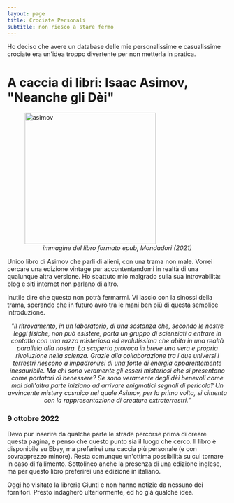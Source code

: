 ```yaml
---
layout: page
title: Crociate Personali
subtitle: non riesco a stare fermo
---
```


Ho deciso che avere un database delle mie personalissime e casualissime crociate era un'idea troppo divertente per non metterla in pratica.

# A caccia di libri: Isaac Asimov, "Neanche gli Dèi"
<figure>
  <img src="https://user-images.githubusercontent.com/64229723/194760144-1a2fc30c-7157-46f9-87c9-01a22780fbd3.jpg" alt="asimov" class="center" width="300"/>
  <figcaption><center><em>immagine del libro formato epub, Mondadori (2021)</em></center></figcaption>
</figure>
Unico libro di Asimov che parli di alieni, con una trama non male. Vorrei cercare una edizione vintage  pur accontentandomi in realtà di una qualunque altra versione. 
Ho sbattuto mio malgrado sulla sua introvabilità: blog e siti internet non parlano di altro.

Inutile dire che questo non potrà fermarmi. Vi lascio con la sinossi della trama, sperando che in futuro avrò tra le mani ben più di questa semplice introduzione.

<center><em>
  "Il ritrovamento, in un laboratorio, di una sostanza che, secondo le nostre leggi fisiche, non può esistere, porta un gruppo di scienziati a entrare in contatto con una razza misteriosa ed evolutissima che abita in una realtà parallela alla nostra. La scoperta provoca in breve una vera e propria rivoluzione nella scienza. Grazie alla collaborazione tra i due universi i terrestri riescono a impadronirsi di una fonte di energia apparentemente inesauribile. Ma chi sono veramente gli esseri misteriosi che si presentano come portatori di benessere? Se sono veramente degli dèi benevoli come mai dall'altra parte iniziano ad arrivare enigmatici segnali di pericolo? Un avvincente mistery cosmico nel quale Asimov, per la prima volta, si cimenta con la rappresentazione di creature extraterrestri."
  </center></em>

### 9 ottobre 2022
Devo pur inserire da qualche parte le strade percorse prima di creare questa pagina, e penso che questo punto sia il luogo che cerco.
Il libro è disponibile su Ebay, ma preferirei una caccia più personale (e con sovrapprezzo minore). Resta comunque un'ottima possibilità su cui tornare in caso di fallimento. Sottolineo anche la presenza di una edizione inglese, ma per questo libro preferirei una edizione in italiano.

Oggi ho visitato la libreria Giunti e non hanno notizie da nessuno dei fornitori. Presto indagherò ulteriormente, ed ho già qualche idea.


